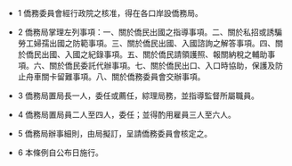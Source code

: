 * 1 僑務委員會經行政院之核准，得在各口岸設僑務局。

* 2 僑務局掌理左列事項：一、關於僑民出國之指導事項。二、關於私招或誘騙勞工婦孺出國之防範事項。三、關於僑民出國、入國諮詢之解答事項。四、關於僑民出國、入國之紀錄事項。五、關於僑民請領護照、報關納稅之輔助事項。六、關於僑民委託代辦事項。七、關於僑民出口、入口時協助，保護及防止舟車關卡留難事項。八、關於僑務委員會交辦事項。

* 3 僑務局置局長一人，委任或薦任，綜理局務，並指導監督所屬職員。

* 4 僑務局置局員二人至四人，委任；並得酌用雇員三人至六人。

* 5 僑務局辦事細則，由局擬訂，呈請僑務委員會核定之。

* 6 本條例自公布日施行。


